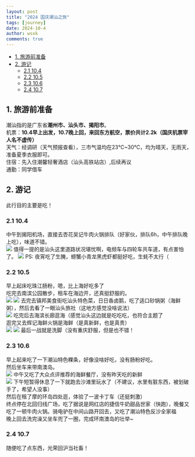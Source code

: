 ```yaml
---
layout: post
title: "2024 国庆潮汕之旅"
tags: [journey]
date: 2024-10-4
author: wsxk
comments: true
---
```


- [1. 旅游前准备](#1-旅游前准备)
- [2. 游记](#2-游记)
  - [2.1 10.4](#21-104)
  - [2.2 10.5](#22-105)
  - [2.3 10.6](#23-106)
  - [2.4 10.7](#24-107)


## 1. 旅游前准备<br>
潮汕指的是广东省**潮州市、汕头市、揭阳市**。<br>
机票：**10.4早上出发，10.7晚上回，来回东方航空，票价共计2.2k（国庆机票宰人名不虚传）**<br>
天气：经调研（天气预报查看），三市气温均在23℃~30℃，均为晴天，无雨天，准备夏季衣服即可。<br>
住宿：先入住潮馨轻奢酒店（汕头高铁站店）,后续再议<br>
通勤：同学借车

## 2. 游记<br>
此行目的主要是吃！<br>
### 2.1 10.4<br>
中午到揭阳机场，直接去杏花吴记牛肉火锅排队（好家伙，排队6h，中午排队晚上吃），味道不错。<br>
![](https://raw.githubusercontent.com/wsxk/wsxk_pictures/main/2024-9-25/4f25f3f230f05b2eb6bc371282ac2c50.jpg)
值得一提的是汕头这里道路状况堪忧啊，电频车与四轮车共车道，有点害怕了。
![](https://raw.githubusercontent.com/wsxk/wsxk_pictures/main/2024-9-25/IMG_2084.JPG)
PS: 夜宵吃了生腌，螃蟹小青龙黑虎虾都挺好吃，生蚝不太行（

### 2.2 10.5<br>
早上起床吃珠江肠粉，嗯，比上海好吃多了<br>
吃完去南滨公园散步，租车在海边开，还真挺舒服的。<br>
![](https://raw.githubusercontent.com/wsxk/wsxk_pictures/main/2024-9-25/IMG_2089.JPG)
![](https://raw.githubusercontent.com/wsxk/wsxk_pictures/main/2024-9-25/IMG_2092.JPG)
去完去镇邦美食街吃汕头特色菜，日日香卤鹅，吃了适口砂锅粥（海鲜粥），然后去看了一眼汕头旅社（这地方感觉没啥说法）<br>
![](https://raw.githubusercontent.com/wsxk/wsxk_pictures/main/2024-9-25/IMG_2094.JPG)
吃完后去海滨长廊逛海（感觉汕头这边就是吃吃吃，也符合主题了<br>
逛完又去辉记海鲜火锅是海鲜（是真新鲜，也是真贵）<br>
![](https://raw.githubusercontent.com/wsxk/wsxk_pictures/main/2024-9-25/IMG_2112.JPG)
![](https://raw.githubusercontent.com/wsxk/wsxk_pictures/main/2024-9-25/IMG_2114.JPG)
最后一战就是洗脚（没有重庆舒服，但是也不错！<br>


### 2.3 10.6<br>
早上起来吃了一下潮汕特色粿条，好像没啥好吃，没有肠粉好吃。<br>
然后坐车来带南澳岛。<br>
![](https://raw.githubusercontent.com/wsxk/wsxk_pictures/main/2024-9-25/48e7728274d934a7ceffbbc04b7e9d64.JPG)
中午又吃了大众点评推荐的海鲜餐厅，没有昨天吃的新鲜<br>
![](https://raw.githubusercontent.com/wsxk/wsxk_pictures/main/2024-9-25/7feb05bbddb4ad4ee6bd778dc7547ded.JPG)
下午短暂得休息了一下就跑去沙滩里玩水了（不建议，水里有脏东西，被划破手了，希望人没事）<br>
然后在租了摩的环岛四处逛，体验了一波卡丁车（还挺刺激）<br>
终点停在北回归线广场，吃了据说是网红店的捷信牛奶甜品世家（快跑），晚餐又吃了一顿牛肉火锅。骑电驴在中间山路开回去，又吃了潮汕特色反沙全家福<br>
晚上回去洗完澡又坐车兜了一圈，完成环南澳岛的壮举~<br>

### 2.4 10.7<br>
随便吃了点东西，光荣回沪当社畜！<br>

